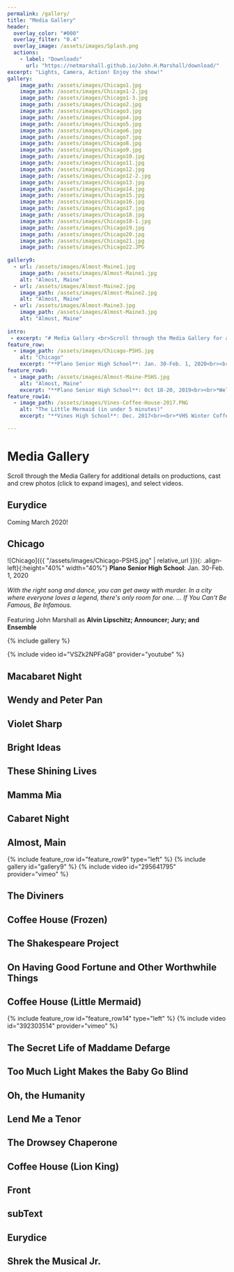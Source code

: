 ```yaml
---
permalink: /gallery/
title: "Media Gallery"
header:
  overlay_color: "#000"
  overlay_filter: "0.4"
  overlay_image: /assets/images/Splash.png
  actions:
    - label: "Downloads"
      url: "https://netmarshall.github.io/John.H.Marshall/download/"
excerpt: "Lights, Camera, Action! Enjoy the show!"
gallery:
    image_path: /assets/images/Chicago1.jpg
    image_path: /assets/images/Chicago1-2.jpg
    image_path: /assets/images/Chicago1-3.jpg
    image_path: /assets/images/Chicago2.jpg
    image_path: /assets/images/Chicago3.jpg
    image_path: /assets/images/Chicago4.jpg
    image_path: /assets/images/Chicago5.jpg
    image_path: /assets/images/Chicago6.jpg
    image_path: /assets/images/Chicago7.jpg
    image_path: /assets/images/Chicago8.jpg
    image_path: /assets/images/Chicago9.jpg
    image_path: /assets/images/Chicago10.jpg
    image_path: /assets/images/Chicago11.jpg
    image_path: /assets/images/Chicago12.jpg
    image_path: /assets/images/Chicago12-2.jpg
    image_path: /assets/images/Chicago13.jpg
    image_path: /assets/images/Chicago14.jpg
    image_path: /assets/images/Chicago15.jpg
    image_path: /assets/images/Chicago16.jpg
    image_path: /assets/images/Chicago17.jpg
    image_path: /assets/images/Chicago18.jpg
    image_path: /assets/images/Chicago18-1.jpg
    image_path: /assets/images/Chicago19.jpg
    image_path: /assets/images/Chicago20.jpg
    image_path: /assets/images/Chicago21.jpg
    image_path: /assets/images/Chicago22.JPG
   
gallery9:
  - url: /assets/images/Almost-Maine1.jpg
    image_path: /assets/images/Almost-Maine1.jpg
    alt: "Almost, Maine"
  - url: /assets/images/Almost-Maine2.jpg
    image_path: /assets/images/Almost-Maine2.jpg
    alt: "Almost, Maine"
  - url: /assets/images/Almost-Maine3.jpg
    image_path: /assets/images/Almost-Maine3.jpg
    alt: "Almost, Maine"  
   
intro:   
 - excerpt: "# Media Gallery <br>Scroll through the Media Gallery for additional details on productions, cast and crew photos (click to expand images), and select videos."
feature_row:
  - image_path: /assets/images/Chicago-PSHS.jpg
    alt: "Chicago"
    excerpt: "**Plano Senior High School**: Jan. 30-Feb. 1, 2020<br><br>*With the right song and dance, you can get away with murder. In a city where everyone loves a legend, there's only room for one. ... If You Can't Be Famous, Be Infamous.*<br><br>Featuring John Marshall as **Alvin Lipschitz; Announcer; Jury; and Ensemble**"
feature_row9:
  - image_path: /assets/images/Almost-Maine-PSHS.jpg
    alt: "Almost, Maine"
    excerpt: "**Plano Senior High School**: Oct 18-20, 2019<br><br>*Welcome to Almost, Maine, a town that’s so far north, it’s almost not in the United States-it’s almost in Canada. And it almost doesn’t exist. Because its residents never got around to getting organized. So it’s just…Almost..*<br><br>**ALMOST, MAINE**: It’s love. But not quite.<br><br>Featuring John Marshall as **East**"
feature_row14:
  - image_path: /assets/images/Vines-Coffee-House-2017.PNG
    alt: "The Little Mermaid (in under 5 minutes)"
    excerpt: "**Vines High School**: Dec. 2017<br><br>*VHS Winter Coffee House. An original parody of the Little Mermaid in 5 minutes (okay, actually closer to 10 minutes, but who can count when you are laughing that hard).* <br><br>Written and performed by **John Marshall** (Ariel), **Fletcher Cummings** (Sebastian), and **Sam** (Ursula) and **Adam Koch** (King Triton/Prince Eric). <br><br>Now, I know it sounds a litle fishy, but you only live once, so if you like comedy, what the shell, give it watch!"

---
```

# Media Gallery 
Scroll through the Media Gallery for additional details on productions, cast and crew photos (click to expand images), and select videos.

## Eurydice
Coming March 2020!

## Chicago
![Chicago]({{ "/assets/images/Chicago-PSHS.jpg" | relative_url }}){: .align-left}{:height="40%" width="40%"} **Plano Senior High School**: Jan. 30-Feb. 1, 2020 <br><br>*With the right song and dance, you can get away with murder. In a city where everyone loves a legend, there's only room for one. ... If You Can't Be Famous, Be Infamous.* <br><br>Featuring John Marshall as **Alvin Lipschitz; Announcer; Jury; and Ensemble** 

{% include gallery %}

{% include video id="VSZk2NPFaG8" provider="youtube" %}

## Macabaret Night

## Wendy and Peter Pan

## Violet Sharp

## Bright Ideas

## These Shining Lives

## Mamma Mia

## Cabaret Night 

## Almost, Main
{% include feature_row id="feature_row9" type="left" %}
{% include gallery id="gallery9" %}
{% include video id="295641795" provider="vimeo" %}

## The Diviners

## Coffee House (Frozen)

## The Shakespeare Project

## On Having Good Fortune and Other Worthwhile Things

## Coffee House (Little Mermaid)
{% include feature_row id="feature_row14" type="left" %}
{% include video id="392303514" provider="vimeo" %}

## The Secret Life of Maddame Defarge

## Too Much Light Makes the Baby Go Blind

## Oh, the Humanity

## Lend Me a Tenor

## The Drowsey Chaperone

## Coffee House (Lion King)

## Front

## subText

## Eurydice

## Shrek the Musical Jr. 


